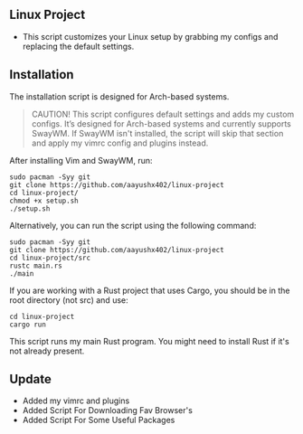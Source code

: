 ## Linux Project
- This script customizes your Linux setup by grabbing my configs and replacing the default settings.

## Installation

The installation script is designed for Arch-based systems.

> CAUTION!
> This script configures default settings and adds my custom configs. It’s designed for Arch-based systems and currently supports SwayWM. If SwayWM isn't installed, the script will skip that section and apply my vimrc config and plugins instead.

After installing Vim and SwayWM, run:

```shell
sudo pacman -Syy git
git clone https://github.com/aayushx402/linux-project
cd linux-project/
chmod +x setup.sh
./setup.sh
```

Alternatively, you can run the script using the following command:

```shell
sudo pacman -Syy git
git clone https://github.com/aayushx402/linux-project
cd linux-project/src
rustc main.rs
./main
```
If you are working with a Rust project that uses Cargo, you should be in the root directory (not src) and use:

```shell
cd linux-project
cargo run
```

This script runs my main Rust program. You might need to install Rust if it's not already present.


## Update
- Added my vimrc and plugins
- Added Script For Downloading Fav Browser's
- Added Script For Some Useful Packages 
